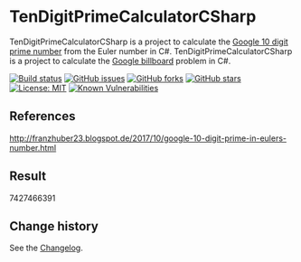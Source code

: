 # TenDigitPrimeCalculatorCSharp
TenDigitPrimeCalculatorCSharp is a project to calculate the [Google 10 digit prime number](https://mkaz.blog/math/google-billboard-problems/) from the Euler number in C#.
TenDigitPrimeCalculatorCSharp is a project to calculate the [Google billboard](https://mkaz.blog/math/google-billboard-problems/) problem in C#.

[![Build status](https://ci.appveyor.com/api/projects/status/tfsrpp2uvy2187l1?svg=true)](https://ci.appveyor.com/project/SeppPenner/tendigitprimecalculatorcsharp)
[![GitHub issues](https://img.shields.io/github/issues/SeppPenner/TenDigitPrimeCalculatorCSharp.svg)](https://github.com/SeppPenner/TenDigitPrimeCalculatorCSharp/issues)
[![GitHub forks](https://img.shields.io/github/forks/SeppPenner/TenDigitPrimeCalculatorCSharp.svg)](https://github.com/SeppPenner/TenDigitPrimeCalculatorCSharp/network)
[![GitHub stars](https://img.shields.io/github/stars/SeppPenner/TenDigitPrimeCalculatorCSharp.svg)](https://github.com/SeppPenner/TenDigitPrimeCalculatorCSharp/stargazers)
[![License: MIT](https://img.shields.io/badge/License-MIT-blue.svg)](https://raw.githubusercontent.com/SeppPenner/TenDigitPrimeCalculatorCSharp/master/License.txt)
[![Known Vulnerabilities](https://snyk.io/test/github/SeppPenner/TenDigitPrimeCalculatorCSharp/badge.svg)](https://snyk.io/test/github/SeppPenner/TenDigitPrimeCalculatorCSharp)

## References
http://franzhuber23.blogspot.de/2017/10/google-10-digit-prime-in-eulers-number.html

## Result
7427466391

Change history
--------------

See the [Changelog](https://github.com/SeppPenner/TenDigitPrimeCalculatorCSharp/blob/master/Changelog.md).